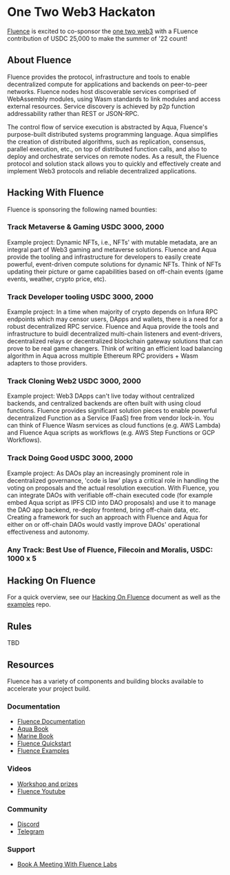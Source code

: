 # One Two Web3 Hackaton


[Fluence](https://fluence.network/) is excited to co-sponsor the [one two web3](https://moralis.io/filecoin-hackathon/) with a FLuence contribution of USDC 25,000 to make the summer of '22 count!

## About Fluence

Fluence provides the protocol, infrastructure and tools to enable decentralized compute for applications and backends on peer-to-peer networks. Fluence nodes host discoverable services comprised of WebAssembly modules, using Wasm standards to link modules and access external resources. Service discovery is achieved by p2p function addressability rather than REST or JSON-RPC.

The control flow of service execution is abstracted by Aqua, Fluence's purpose-built distributed systems programming language. Aqua simplifies the creation of distributed algorithms, such as replication, consensus, parallel execution, etc., on top of distributed function calls, and also to deploy and orchestrate services on remote nodes. As a result, the Fluence protocol and solution stack allows you to quickly and effectively create and implement Web3 protocols and reliable decentralized applications.

## Hacking With Fluence

Fluence is sponsoring the following named bounties:

### Track Metaverse & Gaming USDC 3000, 2000

Example project:
Dynamic NFTs, i.e., NFTs' with mutable metadata, are an integral part of Web3 gaming and metaverse solutions. Fluence and Aqua provide the tooling and infrastructure for developers to easily create powerful, event-driven compute solutions for dynamic NFTs. Think of NFTs updating their picture or game capabilities based on off-chain events (game events, weather, crypto price, etc).

### Track Developer tooling USDC 3000, 2000

Example project:
In a time when majority of crypto depends on Infura RPC endpoints which may censor users, DApps and wallets, there is a need for a robust decentralized RPC service. Fluence and Aqua provide the tools and infrastructure to buidl decentralized multi-chain listeners and event-drivers, decentralized relays or decentralized blockchain gateway solutions that can prove to be real game changers. Think of writing an efficient load balancing algorithm in Aqua across multiple Ethereum RPC providers + Wasm adapters to those providers.

### Track Cloning Web2 USDC 3000, 2000

Example project:
Web3 DApps can't live today without centralized backends, and centralized backends are often built with using cloud functions. Fluence provides significant solution pieces to enable powerful decentralized Function as a Service (FaaS) free from vendor lock-in. You can think of Fluence Wasm services as cloud functions (e.g. AWS Lambda) and Fluence Aqua scripts as workflows (e.g. AWS Step Functions or GCP Workflows).

### Track Doing Good USDC 3000, 2000

Example project:
As DAOs play an increasingly prominent role in decentralized governance, 'code is law' plays a critical role in handling the voting on proposals and the actual resolution execution. With Fluence, you can integrate DAOs with verifiable off-chain executed code (for example embed Aqua script as IPFS CID into DAO proposals) and use it to manage the DAO app backend, re-deploy frontend, bring off-chain data, etc. Creating a framework for such an approach with Fluence and Aqua for either on or off-chain DAOs would vastly improve DAOs' operational effectiveness and autonomy.

### Any Track: Best Use of Fluence, Filecoin and Moralis, USDC: 1000 x 5


## Hacking On Fluence

For a quick overview, see our [Hacking On Fluence](https://fluencenetwork.notion.site/Hacking-On-Fluence-Primer-28a87754397048e1bec72e3bfc91fd9b) document as well as the [examples](https://github.com/fluencelabs/examples) repo.

## Rules

TBD

## Resources

Fluence has a variety of components and building blocks available to accelerate your project build.

### Documentation

* [Fluence Documentation](https://doc.fluence.dev/docs/)
* [Aqua Book](https://doc.fluence.dev/aqua-book/)
* [Marine Book](https://doc.fluence.dev/marine-book/)
* [Fluence Quickstart](https://github.com/fluencelabs/examples/tree/main/quickstart)
* [Fluence Examples](https://github.com/fluencelabs/examples)

### Videos
* [Workshop and prizes](https://youtu.be/TMHs0H85n6E)
* [Fluence Youtube](https://www.youtube.com/channel/UC3b5eFyKRFlEMwSJ1BTjpbw)

### Community
* [Discord](https://fluence.chat)
* [Telegram](https://t.me/fluence_project)

### Support
* [Book A Meeting With Fluence Labs](https://calendly.com/fluencehack/)

